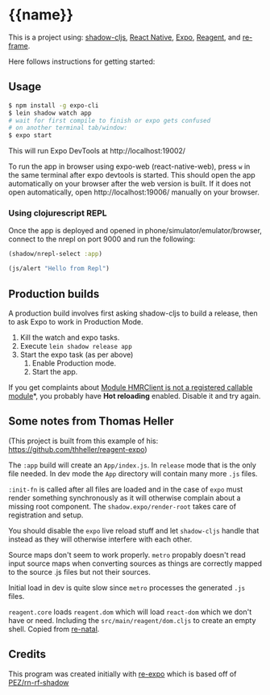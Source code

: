 # {{name}}

This is a project using: [shadow-cljs](https://github.com/thheller/shadow-cljs), [React Native](https://facebook.github.io/react-native/), [Expo](https://expo.io/), [Reagent](https://reagent-project.github.io/), and [re-frame](https://github.com/Day8/re-frame).

Here follows instructions for getting started:

## Usage
```sh
$ npm install -g expo-cli
$ lein shadow watch app
# wait for first compile to finish or expo gets confused 
# on another terminal tab/window:
$ expo start
```
This will run Expo DevTools at http://localhost:19002/

To run the app in browser using expo-web (react-native-web), press `w` in the same terminal after expo devtools is started.
This should open the app automatically on your browser after the web version is built. If it does not open automatically, open http://localhost:19006/ manually on your browser.

### Using clojurescript REPL
Once the app is deployed and opened in phone/simulator/emulator/browser, connect to the nrepl on port 9000 and run the following:
```clojure
(shadow/nrepl-select :app)
```

```clojure
(js/alert "Hello from Repl")
```

## Production builds

A production build involves first asking shadow-cljs to build a release, then to ask Expo to work in Production Mode.

1. Kill the watch and expo tasks.
1. Execute `lein shadow release app`
1. Start the expo task (as per above)
   1. Enable Production mode.
   1. Start the app.

If you get complaints about [Module HMRClient is not a registered callable module](https://github.com/expo/expo/issues/916)*, you probably have **Hot reloading** enabled. Disable it and try again.

## Some notes from Thomas Heller

(This project is built from this example of his: https://github.com/thheller/reagent-expo)

The `:app` build will create an `App/index.js`. In `release` mode that is the only file needed. In dev mode the `App` directory will contain many more `.js` files.

`:init-fn` is called after all files are loaded and in the case of `expo` must render something synchronously as it will otherwise complain about a missing root component. The `shadow.expo/render-root` takes care of registration and setup.

You should disable the `expo` live reload stuff and let `shadow-cljs` handle that instead as they will otherwise interfere with each other.

Source maps don't seem to work properly. `metro` propably doesn't read input source maps when converting sources as things are correctly mapped to the source .js files but not their sources.

Initial load in dev is quite slow since `metro` processes the generated `.js` files.

`reagent.core` loads `reagent.dom` which will load `react-dom` which we don't have or need. Including the `src/main/reagent/dom.cljs` to create an empty shell. Copied from [re-natal](https://github.com/drapanjanas/re-natal/blob/master/resources/cljs-reagent6/reagent_dom.cljs).

## Credits

This program was created initially with [re-expo](https://github.com/ghaskins/re-expo) which is based off of [PEZ/rn-rf-shadow](https://github.com/PEZ/rn-rf-shadow)